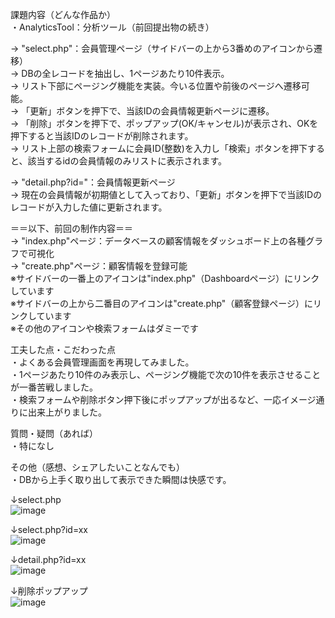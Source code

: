 課題内容（どんな作品か）  
・AnalyticsTool：分析ツール（前回提出物の続き）  
  
 -> "select.php"：会員管理ページ（サイドバーの上から3番めのアイコンから遷移）  
    -> DBの全レコードを抽出し、1ページあたり10件表示。  
    -> リスト下部にページング機能を実装。今いる位置や前後のページへ遷移可能。  
    -> 「更新」ボタンを押下で、当該IDの会員情報更新ページに遷移。  
    -> 「削除」ボタンを押下で、ポップアップ(OK/キャンセル)が表示され、OKを押下すると当該IDのレコードが削除されます。  
    -> リスト上部の検索フォームに会員ID(整数)を入力し「検索」ボタンを押下すると、該当するidの会員情報のみリストに表示されます。  
   
 -> "detail.php?id="：会員情報更新ページ  
    -> 現在の会員情報が初期値として入っており、「更新」ボタンを押下で当該IDのレコードが入力した値に更新されます。  
  
＝＝以下、前回の制作内容＝＝  
 -> "index.php"ページ：データベースの顧客情報をダッシュボード上の各種グラフで可視化    
 -> "create.php"ページ：顧客情報を登録可能  
 ※サイドバーの一番上のアイコンは"index.php"（Dashboardページ）にリンクしています  
 ※サイドバーの上から二番目のアイコンは"create.php"（顧客登録ページ）にリンクしています  
 ※その他のアイコンや検索フォームはダミーです  
  
工夫した点・こだわった点  
・よくある会員管理画面を再現してみました。  
・1ページあたり10件のみ表示し、ページング機能で次の10件を表示させることが一番苦戦しました。  
・検索フォームや削除ボタン押下後にポップアップが出るなど、一応イメージ通りに出来上がりました。  
  
質問・疑問（あれば）  
・特になし  
  
その他（感想、シェアしたいことなんでも）  
・DBから上手く取り出して表示できた瞬間は快感です。  
  
↓select.php  
![image](https://user-images.githubusercontent.com/81688850/124151515-981b2a00-dacd-11eb-8a40-c95f73c38953.png)  
  
↓select.php?id=xx  
![image](https://user-images.githubusercontent.com/81688850/124151754-da446b80-dacd-11eb-8125-63d59a495058.png)  
  
↓detail.php?id=xx  
![image](https://user-images.githubusercontent.com/81688850/124151817-ecbea500-dacd-11eb-842b-f5be5489d32b.png)
  
↓削除ポップアップ  
![image](https://user-images.githubusercontent.com/81688850/124151962-0bbd3700-dace-11eb-9fda-517f40b51ebe.png)

